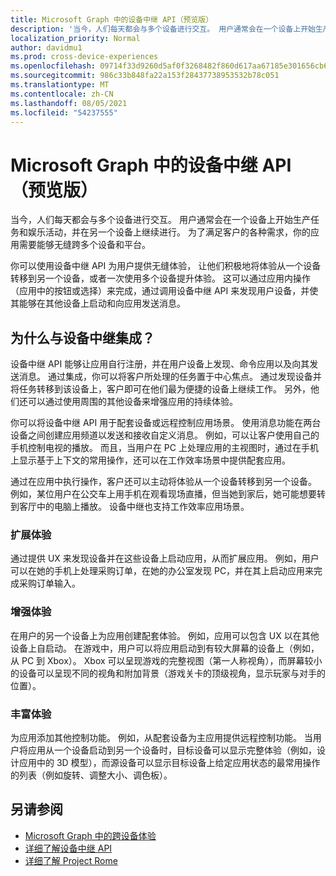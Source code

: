 ```yaml
---
title: Microsoft Graph 中的设备中继 API（预览版）
description: '当今，人们每天都会与多个设备进行交互。 用户通常会在一个设备上开始生产任务和娱乐活动，并在另一个设备上继续进行。 为了满足客户的各种需求，你的应用需要能够无缝跨多个设备和平台。 '
localization_priority: Normal
author: davidmu1
ms.prod: cross-device-experiences
ms.openlocfilehash: 09714f33d9260d5af0f3268482f860d617aa67185e301656cb61e0564b9d2a74
ms.sourcegitcommit: 986c33b848fa22a153f28437738953532b78c051
ms.translationtype: MT
ms.contentlocale: zh-CN
ms.lasthandoff: 08/05/2021
ms.locfileid: "54237555"
---
```

# <a name="device-relay-api-in-microsoft-graph-preview"></a>Microsoft Graph 中的设备中继 API（预览版）

当今，人们每天都会与多个设备进行交互。 用户通常会在一个设备上开始生产任务和娱乐活动，并在另一个设备上继续进行。 为了满足客户的各种需求，你的应用需要能够无缝跨多个设备和平台。 

你可以使用设备中继 API 为用户提供无缝体验， 让他们积极地将体验从一个设备转移到另一个设备，或者一次使用多个设备提升体验。 这可以通过应用内操作（应用中的按钮或选择）来完成，通过调用设备中继 API 来发现用户设备，并使其能够在其他设备上启动和向应用发送消息。

## <a name="why-integrate-with-device-relay"></a>为什么与设备中继集成？

设备中继 API 能够让应用自行注册，并在用户设备上发现、命令应用以及向其发送消息。 通过集成，你可以将客户所处理的任务置于中心焦点。 通过发现设备并将任务转移到该设备上，客户即可在他们最为便捷的设备上继续工作。 另外，他们还可以通过使用周围的其他设备来增强应用的持续体验。

你可以将设备中继 API 用于配套设备或远程控制应用场景。 使用消息功能在两台设备之间创建应用频道以发送和接收自定义消息。 例如，可以让客户使用自己的手机控制电视的播放。 而且，当用户在 PC 上处理应用的主视图时，通过在手机上显示基于上下文的常用操作，还可以在工作效率场景中提供配套应用。

通过在应用中执行操作，客户还可以主动将体验从一个设备转移到另一个设备。 例如，某位用户在公交车上用手机在观看现场直播，但当她到家后，她可能想要转到客厅中的电脑上播放。 设备中继也支持工作效率应用场景。 

### <a name="extend-the-experience"></a>扩展体验

通过提供 UX 来发现设备并在这些设备上启动应用，从而扩展应用。 例如，用户可以在她的手机上处理采购订单，在她的办公室发现 PC，并在其上启动应用来完成采购订单输入。  

### <a name="augment-the-experience"></a>增强体验

在用户的另一个设备上为应用创建配套体验。 例如，应用可以包含 UX 以在其他设备上自启动。 在游戏中，用户可以将应用启动到有较大屏幕的设备上（例如，从 PC 到 Xbox）。 Xbox 可以呈现游戏的完整视图（第一人称视角），而屏幕较小的设备可以呈现不同的视角和附加背景（游戏关卡的顶级视角，显示玩家与对手的位置）。  

### <a name="enrich-the-experience"></a>丰富体验

为应用添加其他控制功能。 例如，从配套设备为主应用提供远程控制功能。 当用户将应用从一个设备启动到另一个设备时，目标设备可以显示完整体验（例如，设计应用中的 3D 模型），而源设备可以显示目标设备上给定应用状态的最常用操作的列表（例如旋转、调整大小、调色板）。

## <a name="see-also"></a>另请参阅

- [Microsoft Graph 中的跨设备体验](cross-device-concept-overview.md)
- [详细了解设备中继 API](/graph/api/resources/project-rome-overview?view=graph-rest-beta)
- [详细了解 Project Rome](/windows/project-rome/)
